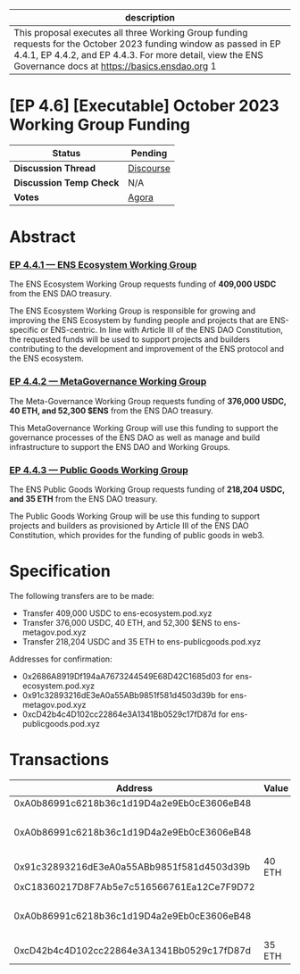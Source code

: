 | description                                                                                                                                                                                                                     |
| ------------------------------------------------------------------------------------------------------------------------------------------------------------------------------------------------------------------------------- |
| This proposal executes all three Working Group funding requests for the October 2023 funding window as passed in EP 4.4.1, EP 4.4.2, and EP 4.4.3. For more detail, view the ENS Governance docs at https://basics.ensdao.org 1 |

# [EP 4.6] [Executable] October 2023 Working Group Funding

  
  | **Status**            | Pending                                                                                                                                      |
  | --------------------- | ------------------------------------------------------------------------------------------------------------------------------------------- |
  | **Discussion Thread** |  [Discourse](https://discuss.ens.domains/t/ep-4-6-executable-october-2023-working-group-funding/18064)                                                                                              |
  | **Discussion Temp Check** |  N/A                                                                                              |
  | **Votes**             | [Agora](https://agora.ensdao.org/proposals/815480450036429026998617227498389389237567897899533433380564585906006968770)                                                                                                                                     |
  

# Abstract 
 ### [EP 4.4.1 — ENS Ecosystem Working Group](https://discuss.ens.domains/t/4-4-1-social-funding-request-ens-ecosystem-working-group/17995)

The ENS Ecosystem Working Group requests funding of **409,000 USDC** from the ENS DAO treasury.

The ENS Ecosystem Working Group is responsible for growing and improving the ENS Ecosystem by funding people and projects that are ENS-specific or ENS-centric. In line with Article III of the ENS DAO Constitution, the requested funds will be used to support projects and builders contributing to the development and improvement of the ENS protocol and the ENS ecosystem.

### [EP 4.4.2 — MetaGovernance Working Group](https://discuss.ens.domains/t/4-4-2-social-funding-request-ens-meta-goverance-working-group/17994)

The Meta-Governance Working Group requests funding of **376,000 USDC, 40 ETH, and 52,300 $ENS** from the ENS DAO treasury.

This MetaGovernance Working Group will use this funding to support the governance processes of the ENS DAO as well as manage and build infrastructure to support the ENS DAO and Working Groups.

### [EP 4.4.3 — Public Goods Working Group](https://discuss.ens.domains/t/4-4-3-social-funding-request-ens-public-goods-working-group/17996?u=5pence.eth)

The ENS Public Goods Working Group requests funding of **218,204 USDC, and 35 ETH** from the ENS DAO treasury.

The Public Goods Working Group will be use this funding to support projects and builders as provisioned by Article III of the ENS DAO Constitution, which provides for the funding of public goods in web3.

# Specification 
 The following transfers are to be made:
- Transfer 409,000 USDC to ens-ecosystem.pod.xyz
- Transfer 376,000 USDC, 40 ETH, and 52,300 $ENS to ens-metagov.pod.xyz
- Transfer 218,204 USDC and 35 ETH to ens-publicgoods.pod.xyz

Addresses for confirmation:
- 0x2686A8919Df194aA7673244549E68D42C1685d03 for ens-ecosystem.pod.xyz
- 0x91c32893216dE3eA0a55ABb9851f581d4503d39b for ens-metagov.pod.xyz
- 0xcD42b4c4D102cc22864e3A1341Bb0529c17fD87d for ens-publicgoods.pod.xyz

# Transactions 
 | Address                                    | Value  | Function | Argument | Value                                      |
| ------------------------------------------ | ------ | -------- | -------- | ------------------------------------------ |
| 0xA0b86991c6218b36c1d19D4a2e9Eb0cE3606eB48 |        | transfer | to       | 0x2686A8919Df194aA7673244549E68D42C1685d03 |
|                                            |        |          | amount   | 409000000000                               |
| 0xA0b86991c6218b36c1d19D4a2e9Eb0cE3606eB48 |        | transfer | to       | 0x91c32893216dE3eA0a55ABb9851f581d4503d39b |
|                                            |        |          | amount   | 376000000000                               |
| 0x91c32893216dE3eA0a55ABb9851f581d4503d39b | 40 ETH |          |          |                                            |
| 0xC18360217D8F7Ab5e7c516566761Ea12Ce7F9D72 |        | transfer | to       | 0x91c32893216dE3eA0a55ABb9851f581d4503d39b |
|                                            |        |          | amount   | 52300000000000000000000                    |
| 0xA0b86991c6218b36c1d19D4a2e9Eb0cE3606eB48 |        | transfer | to       | 0xcD42b4c4D102cc22864e3A1341Bb0529c17fD87d |
|                                            |        |          | amount   | 218204000000                               |
| 0xcD42b4c4D102cc22864e3A1341Bb0529c17fD87d | 35 ETH |          |          |                                            |